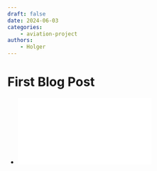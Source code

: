 ```yaml
---
draft: false
date: 2024-06-03
categories:
    - aviation-project
authors:
    - Holger
---
```


# First Blog Post
- ![aviation-project](../projects/projects/aviation-project.md)
